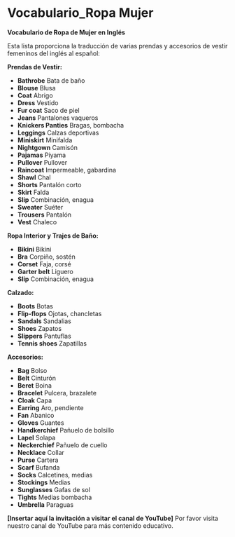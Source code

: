 # Vocabulario_Ropa Mujer



**Vocabulario de Ropa de Mujer en Inglés**

Esta lista proporciona la traducción de varias prendas y accesorios de vestir femeninos del inglés al español:

**Prendas de Vestir:**

*   **Bathrobe**    Bata de baño
*   **Blouse**    Blusa
*   **Coat**    Abrigo
*   **Dress**    Vestido
*   **Fur coat**    Saco de piel
*   **Jeans**    Pantalones vaqueros
*   **Knickers   Panties**    Bragas, bombacha
*   **Leggings**    Calzas deportivas
*   **Miniskirt**    Minifalda
*   **Nightgown**    Camisón
*   **Pajamas**    Piyama
*   **Pullover**    Pullover
*   **Raincoat**    Impermeable, gabardina
*   **Shawl**    Chal
*   **Shorts**    Pantalón corto
*   **Skirt**    Falda
*   **Slip**    Combinación, enagua
*   **Sweater**    Suéter
*   **Trousers**    Pantalón
*   **Vest**    Chaleco

**Ropa Interior y Trajes de Baño:**

*   **Bikini**    Bikini
*   **Bra**    Corpiño, sostén
*   **Corset**    Faja, corsé
*   **Garter belt**    Liguero
*   **Slip**    Combinación, enagua

**Calzado:**

*   **Boots**    Botas
*   **Flip-flops**    Ojotas, chancletas
*   **Sandals**    Sandalias
*   **Shoes**    Zapatos
*   **Slippers**    Pantuflas
*   **Tennis shoes**    Zapatillas

**Accesorios:**

*   **Bag**    Bolso
*   **Belt**    Cinturón
*   **Beret**    Boina
*   **Bracelet**    Pulcera, brazalete
*   **Cloak**    Capa
*   **Earring**    Aro, pendiente
*   **Fan**    Abanico
*   **Gloves**    Guantes
*   **Handkerchief**    Pañuelo de bolsillo
*   **Lapel**    Solapa
*   **Neckerchief**    Pañuelo de cuello
*   **Necklace**    Collar
*   **Purse**    Cartera
*   **Scarf**    Bufanda
*   **Socks**    Calcetines, medias
*   **Stockings**    Medias
*   **Sunglasses**    Gafas de sol
*   **Tights**    Medias bombacha
*   **Umbrella**    Paraguas

**[Insertar aquí la invitación a visitar el canal de YouTube]** Por favor visita nuestro canal de YouTube para más contenido educativo.

